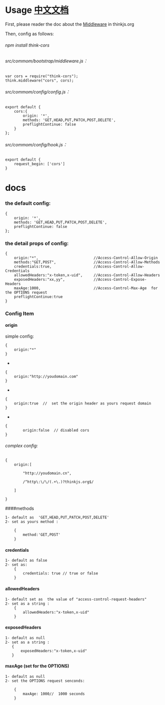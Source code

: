 
# Usage   [中文文档](README.CN.md)

First, please reader the doc about the [Middleware](https://thinkjs.org/en/doc/2.1/middleware.html) in thinkjs.org

Then, config  as follows:

###### npm install think-cors

###### src/commom/bootstrap/middleware.js：

    var cors = require("think-cors");
    think.middleware("cors", cors);
    
###### src/commom/config/config.js：

    export default {
        cors:{
            origin: '*',
            methods: 'GET,HEAD,PUT,PATCH,POST,DELETE',
            preflightContinue: false 
        }
    };
    
###### src/commom/config/hook.js：

    export default {
        request_begin: ['cors']
    }


    
    
# docs


    
### the default config:
    
    {
        origin: '*',
        methods: 'GET,HEAD,PUT,PATCH,POST,DELETE',
        preflightContinue: false 
    };
    
    
### the detail props of config:
    
    {
        origin:"*",                         //Access-Control-Allow-Origin
        methods:"GET,POST",                 //Access-Control-Allow-Methods 
        credentials:true,                   //Access-Control-Allow-Credentials
        allowedHeaders:"x-token,x-uid",     //Access-Control-Allow-Headers
        exposedHeaders:"xx,yy",             //Access-Control-Expose-Headers
        maxAge:1000,                        //Access-Control-Max-Age  for the OPTIONS request
        preflightContinue:true              
    }
 
###  Config Item 

#### origin  

simple config:

    {
        origin:"*"
    }

-

    {
        origin:"http://youdomain.com"
    }

-

    {
        origin:true  //  set the origin header as yours request domain
    }
 
-
    
    {
            origin:false  // disabled cors
    }
        
 
###### complex config:

    {
        origin:[
            
            "http://youdomain.cn",
            
            /^http\:\/\/(.+\.)?thinkjs.org$/
        
        ]
    
    }
    

        
    
####methods 
   
    1- default as  'GET,HEAD,PUT,PATCH,POST,DELETE'
    2- set as yours method :
        
        {
            method:'GET,POST'
        }
    
    

#### credentials
    
    1- default as false
    2- set as:
        {
            credentials: true // true or false
        }
        


#### allowedHeaders  
    1- default set as  the value of "access-control-request-headers"
    2- set as a string :
        {
            allowedHeaders:"x-token,x-uid"
        }

#### exposedHeaders

    1- default as null
    2- set as a string :
       {
           exposedHeaders:"x-token,x-uid"
       }


#### maxAge  (set for the OPTIONS)

    1- default as null
    2- set the OPTIONS request senconds:
    
        {
            maxAge: 1000//  1000 seconds
        }


    
  
    
    
    



    

